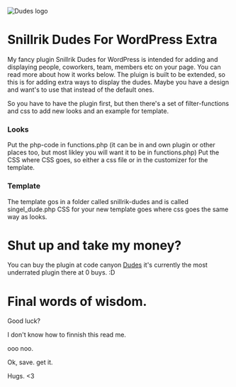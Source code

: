![Dudes logo](https://snillrik.com/wp-content/uploads/2022/01/logo_clean-300x67.png)

# Snillrik Dudes For WordPress Extra
My fancy plugin Snillrik Dudes for WordPress is intended for adding and displaying people, coworkers, team, members etc on your page. You can read more about how it works below. 
The pluign is built to be extended, so this is for adding extra ways to display the dudes. Maybe you have a design and want's to use that instead of the default ones. 

So you have to have the plugin first, but then there's a set of filter-functions and css to add new looks and an example for template. 

### Looks
Put the php-code in functions.php (it can be in and own plugin or other places too, but most likley you will want it to be in functions.php)
Put the CSS where CSS goes, so either a css file or in the customizer for the template.


### Template
The template gos in a folder called snillrik-dudes and is called singel_dude.php
CSS for your new template goes where css goes the same way as looks.

# Shut up and take my money?
You can buy the plugin at code canyon [Dudes](https://codecanyon.net/item/dudes/35819561) it's currently the most underrated plugin there at 0 buys. :D

# Final words of wisdom.
Good luck? 

I don't know how to finnish this read me.

ooo noo.

Ok, save. get it. 




Hugs. <3
